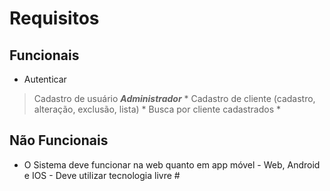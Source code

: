 # Requisitos

## Funcionais

* Autenticar 
> Cadastro de usuário ***Administrador***
        * Cadastro de cliente (cadastro, alteração, exclusão, lista)
        * Busca por cliente cadastrados
        *
## Não Funcionais

* O Sistema deve funcionar na web quanto em app móvel
        - Web, Android e IOS
        - Deve utilizar tecnologia livre
        #
